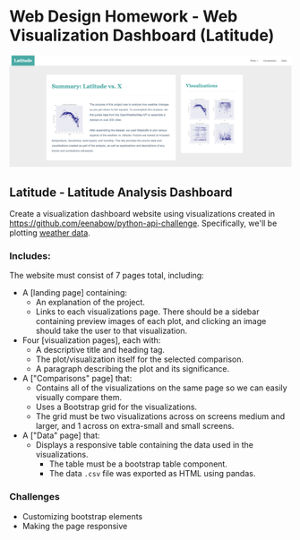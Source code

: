 # Web Design Homework - Web Visualization Dashboard (Latitude)

![Images/landingResize.png](Images/landingResize.png)

## Latitude - Latitude Analysis Dashboard 

Create a visualization dashboard website using visualizations created in https://github.com/eenabow/python-api-challenge. Specifically, we'll be plotting [weather data](Resources/cities.csv).


### Includes:

The website must consist of 7 pages total, including:

* A [landing page] containing:
  * An explanation of the project.
  * Links to each visualizations page. There should be a sidebar containing preview images of each plot, and clicking an image should take the user to that visualization.
* Four [visualization pages], each with:
  * A descriptive title and heading tag.
  * The plot/visualization itself for the selected comparison.
  * A paragraph describing the plot and its significance.
* A ["Comparisons" page] that:
  * Contains all of the visualizations on the same page so we can easily visually compare them.
  * Uses a Bootstrap grid for the visualizations.
  * The grid must be two visualizations across on screens medium and larger, and 1 across on extra-small and small screens.
* A ["Data" page] that:
  * Displays a responsive table containing the data used in the visualizations.
    * The table must be a bootstrap table component. 
    * The data `.csv` file was exported as HTML using pandas. 


### Challenges
  * Customizing bootstrap elements
  * Making the page responsive 
  

